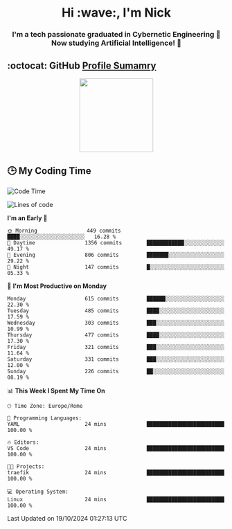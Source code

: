 <h1 align="center">Hi :wave:, I'm Nick</h1>

<h3 align="center">I'm a tech passionate graduated in Cybernetic Engineering 🤖<br>
Now studying Artificial Intelligence! 🧠</h3>


## :octocat: GitHub <a href="https://github.com/vn7n24fzkq/github-profile-summary-cards">Profile Sumamry</a>

<p align="center">
   <img style="height:170px;display:inline-block"  src="http://github-profile-summary-cards.vercel.app/api/cards/profile-details?username=CodeClimberNT&theme=github_dark" />
<!--    <img style="height:170px;display:inline-block"  src="http://github-profile-summary-cards.vercel.app/api/cards/repos-per-language?username=CodeClimberNT&theme=github_dark&exclude=" /> -->
</p>

 ## :clock3: My Coding Time 
 
<!--START_SECTION:waka-->
![Code Time](http://img.shields.io/badge/Code%20Time-372%20hrs%2034%20mins-blue)

![Lines of code](https://img.shields.io/badge/From%20Hello%20World%20I%27ve%20Written-3.1%20million%20lines%20of%20code-blue)

**I'm an Early 🐤** 

```text
🌞 Morning                449 commits         ████░░░░░░░░░░░░░░░░░░░░░   16.28 % 
🌆 Daytime                1356 commits        ████████████░░░░░░░░░░░░░   49.17 % 
🌃 Evening                806 commits         ███████░░░░░░░░░░░░░░░░░░   29.22 % 
🌙 Night                  147 commits         █░░░░░░░░░░░░░░░░░░░░░░░░   05.33 % 
```
📅 **I'm Most Productive on Monday** 

```text
Monday                   615 commits         ██████░░░░░░░░░░░░░░░░░░░   22.30 % 
Tuesday                  485 commits         ████░░░░░░░░░░░░░░░░░░░░░   17.59 % 
Wednesday                303 commits         ███░░░░░░░░░░░░░░░░░░░░░░   10.99 % 
Thursday                 477 commits         ████░░░░░░░░░░░░░░░░░░░░░   17.30 % 
Friday                   321 commits         ███░░░░░░░░░░░░░░░░░░░░░░   11.64 % 
Saturday                 331 commits         ███░░░░░░░░░░░░░░░░░░░░░░   12.00 % 
Sunday                   226 commits         ██░░░░░░░░░░░░░░░░░░░░░░░   08.19 % 
```


📊 **This Week I Spent My Time On** 

```text
🕑︎ Time Zone: Europe/Rome

💬 Programming Languages: 
YAML                     24 mins             █████████████████████████   100.00 % 

🔥 Editors: 
VS Code                  24 mins             █████████████████████████   100.00 % 

🐱‍💻 Projects: 
traefik                  24 mins             █████████████████████████   100.00 % 

💻 Operating System: 
Linux                    24 mins             █████████████████████████   100.00 % 
```


 Last Updated on 19/10/2024 01:27:13 UTC
<!--END_SECTION:waka-->

